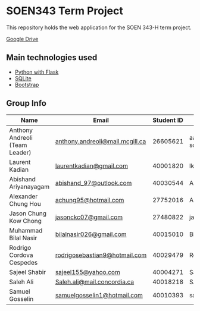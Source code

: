 # SOEN343 Term Project

This repository holds the web application for the SOEN 343-H term project.

[Google Drive](https://drive.google.com/open?id=15SQAkmROdWf5RozuKSclYbbJzdMQugfd)

## Main technologies used

   * [Python with Flask](http://flask.pocoo.org/)
   * [SQLite](https://www.sqlite.org)
   * [Bootstrap](https://getbootstrap.com/)

## Group Info

| Name | Email | Student ID | Github |
| ------------- | ------------- | ------------- | -------------|
| Anthony Andreoli (Team Leader) | anthony.andreoli@mail.mcgill.ca | 26605621 | aa-software2112 |
| Laurent Kadian | laurentkadian@gmail.com | 40001820 | lkadian |
| Abishand Ariyanayagam | abishand_97@outlook.com | 40030544 | AA-97 |
| Alexander Chung Hou | achung95@hotmail.com | 27752016 | AleexCh | 
| Jason Chung Kow Chong | jasonckc07@gmail.com | 27480822 | jasonckc |
| Muhammad Bilal Nasir | bilalnasir026@gmail.com | 40015010 | Bilal101 |
| Rodrigo Cordova Cespedes | rodrigosebastian9@hotmail.com | 40029479 | RodrigoCordovaC |
| Sajeel Shabir | sajeel155@yahoo.com | 40004271 | SajeelS |
| Saleh Ali | Saleh.ali@mail.concordia.ca | 40018218 | SAA9 |
| Samuel Gosselin | samuelgosselin1@hotmail.com | 40010393 | samgo1 |